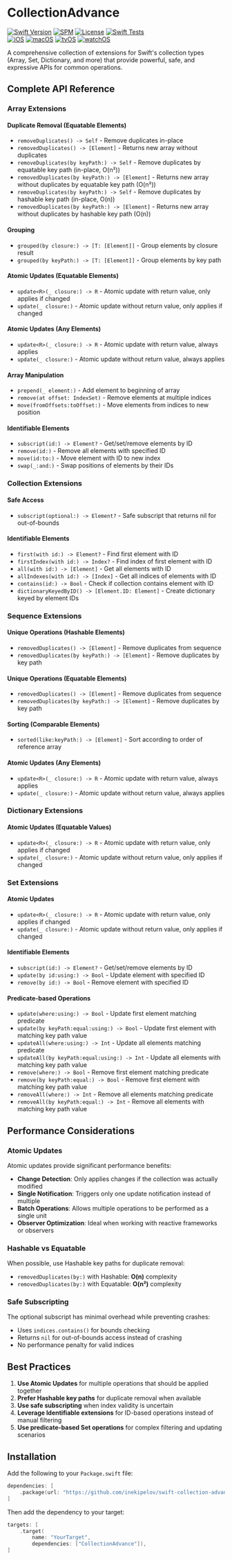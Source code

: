 # CollectionAdvance

[![Swift Version](https://img.shields.io/badge/Swift-5.1+-orange.svg)](https://swift.org/)
[![SPM](https://img.shields.io/badge/SPM-compatible-brightgreen.svg)](https://swift.org/package-manager/)
[![License](https://img.shields.io/badge/license-MIT-blue.svg)](LICENSE)
[![Swift Tests](https://github.com/inekipelov/swift-collection-advance/actions/workflows/swift.yml/badge.svg)](https://github.com/inekipelov/swift-collection-advance/actions/workflows/swift.yml)  
[![iOS](https://img.shields.io/badge/iOS-9.0+-blue.svg)](https://developer.apple.com/ios/)
[![macOS](https://img.shields.io/badge/macOS-10.13+-white.svg)](https://developer.apple.com/macos/)
[![tvOS](https://img.shields.io/badge/tvOS-9.0+-black.svg)](https://developer.apple.com/tvos/)
[![watchOS](https://img.shields.io/badge/watchOS-2.0+-orange.svg)](https://developer.apple.com/watchos/)

A comprehensive collection of extensions for Swift's collection types (Array, Set, Dictionary, and more) that provide powerful, safe, and expressive APIs for common operations.

## Complete API Reference

### Array Extensions

#### Duplicate Removal (Equatable Elements)
- `removeDuplicates() -> Self` - Remove duplicates in-place
- `removedDuplicates() -> [Element]` - Returns new array without duplicates
- `removeDuplicates(by keyPath:) -> Self` - Remove duplicates by equatable key path (in-place, O(n²))
- `removedDuplicates(by keyPath:) -> [Element]` - Returns new array without duplicates by equatable key path (O(n²))
- `removeDuplicates(by keyPath:) -> Self` - Remove duplicates by hashable key path (in-place, O(n))
- `removedDuplicates(by keyPath:) -> [Element]` - Returns new array without duplicates by hashable key path (O(n))

#### Grouping
- `grouped(by closure:) -> [T: [Element]]` - Group elements by closure result
- `grouped(by keyPath:) -> [T: [Element]]` - Group elements by key path

#### Atomic Updates (Equatable Elements)
- `update<R>(_ closure:) -> R` - Atomic update with return value, only applies if changed
- `update(_ closure:)` - Atomic update without return value, only applies if changed

#### Atomic Updates (Any Elements)
- `update<R>(_ closure:) -> R` - Atomic update with return value, always applies
- `update(_ closure:)` - Atomic update without return value, always applies

#### Array Manipulation
- `prepend(_ element:)` - Add element to beginning of array
- `remove(at offset: IndexSet)` - Remove elements at multiple indices
- `move(fromOffsets:toOffset:)` - Move elements from indices to new position

#### Identifiable Elements
- `subscript(id:) -> Element?` - Get/set/remove elements by ID
- `remove(id:)` - Remove all elements with specified ID
- `move(id:to:)` - Move element with ID to new index
- `swap(_:and:)` - Swap positions of elements by their IDs

### Collection Extensions

#### Safe Access
- `subscript(optional:) -> Element?` - Safe subscript that returns nil for out-of-bounds

#### Identifiable Elements
- `first(with id:) -> Element?` - Find first element with ID
- `firstIndex(with id:) -> Index?` - Find index of first element with ID
- `all(with id:) -> [Element]` - Get all elements with ID
- `allIndexes(with id:) -> [Index]` - Get all indices of elements with ID
- `contains(id:) -> Bool` - Check if collection contains element with ID
- `dictionaryKeyedByID() -> [Element.ID: Element]` - Create dictionary keyed by element IDs

### Sequence Extensions

#### Unique Operations (Hashable Elements)
- `removedDuplicates() -> [Element]` - Remove duplicates from sequence
- `removedDuplicates(by keyPath:) -> [Element]` - Remove duplicates by key path

#### Unique Operations (Equatable Elements)
- `removedDuplicates() -> [Element]` - Remove duplicates from sequence
- `removedDuplicates(by keyPath:) -> [Element]` - Remove duplicates by key path

#### Sorting (Comparable Elements)
- `sorted(like:keyPath:) -> [Element]` - Sort according to order of reference array

#### Atomic Updates (Any Elements)
- `update<R>(_ closure:) -> R` - Atomic update with return value, always applies
- `update(_ closure:)` - Atomic update without return value, always applies

### Dictionary Extensions

#### Atomic Updates (Equatable Values)
- `update<R>(_ closure:) -> R` - Atomic update with return value, only applies if changed
- `update(_ closure:)` - Atomic update without return value, only applies if changed

### Set Extensions

#### Atomic Updates
- `update<R>(_ closure:) -> R` - Atomic update with return value, only applies if changed
- `update(_ closure:)` - Atomic update without return value, only applies if changed

#### Identifiable Elements
- `subscript(id:) -> Element?` - Get/set/remove elements by ID
- `update(by id:using:) -> Bool` - Update element with specified ID
- `remove(by id:) -> Bool` - Remove element with specified ID

#### Predicate-based Operations
- `update(where:using:) -> Bool` - Update first element matching predicate
- `update(by keyPath:equal:using:) -> Bool` - Update first element with matching key path value
- `updateAll(where:using:) -> Int` - Update all elements matching predicate
- `updateAll(by keyPath:equal:using:) -> Int` - Update all elements with matching key path value
- `remove(where:) -> Bool` - Remove first element matching predicate
- `remove(by keyPath:equal:) -> Bool` - Remove first element with matching key path value
- `removeAll(where:) -> Int` - Remove all elements matching predicate
- `removeAll(by keyPath:equal:) -> Int` - Remove all elements with matching key path value

## Performance Considerations

### Atomic Updates
Atomic updates provide significant performance benefits:
- **Change Detection**: Only applies changes if the collection was actually modified
- **Single Notification**: Triggers only one update notification instead of multiple
- **Batch Operations**: Allows multiple operations to be performed as a single unit
- **Observer Optimization**: Ideal when working with reactive frameworks or observers

### Hashable vs Equatable
When possible, use Hashable key paths for duplicate removal:
- `removedDuplicates(by:)` with Hashable: **O(n)** complexity
- `removedDuplicates(by:)` with Equatable: **O(n²)** complexity

### Safe Subscripting
The optional subscript has minimal overhead while preventing crashes:
- Uses `indices.contains()` for bounds checking
- Returns `nil` for out-of-bounds access instead of crashing
- No performance penalty for valid indices

## Best Practices

1. **Use Atomic Updates** for multiple operations that should be applied together
2. **Prefer Hashable key paths** for duplicate removal when available
3. **Use safe subscripting** when index validity is uncertain
4. **Leverage Identifiable extensions** for ID-based operations instead of manual filtering
5. **Use predicate-based Set operations** for complex filtering and updating scenarios

## Installation

Add the following to your `Package.swift` file:

```swift
dependencies: [
    .package(url: "https://github.com/inekipelov/swift-collection-advance.git", from: "0.1.0")
]
```

Then add the dependency to your target:

```swift
targets: [
    .target(
        name: "YourTarget",
        dependencies: ["CollectionAdvance"]),
]
```
